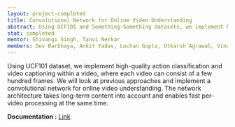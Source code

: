 ```yaml
---
layout: project-completed
title: Convolutional Network for Online Video Understanding
abstract: Using UCF101 and Something-Something datasets, we implement high-quality action classification and video captioning within a video, where each video can consist of a few hundred frames. We will look at previous approaches and implement a convolutional network for online video understanding. The network architecture takes long-term content into account and enables fast per-video processing at the same time.
stat: completed
mentor: Shivangi Singh, Tanvi Nerkar
members: Dev Barbhaya, Ankit Yadav, Lochan Gupta, Utkarsh Agrawal, Vinamra Shrivastava
---
```

Using UCF101 dataset, we implement high-quality action classification and video captioning within a video, where each video can consist of a few hundred frames. We will look at previous approaches and implement a convolutional network for online video understanding. The network architecture takes long-term content into account and enables fast per-video processing at the same time.<br>

**Documentation :** <a href="https://drive.google.com/file/d/1Dvee3BAawAiUNqVMRTUC5k4r8yb7-4nU/view?usp=sharing" target="_blank">Link</a><br>
